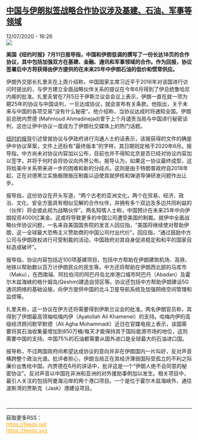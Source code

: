 <!--1594569357000-->
[中国与伊朗拟签战略合作协议涉及基建、石油、军事等领域](http://www.rfi.fr//cn/%E4%B8%AD%E4%B8%9C/20200712-%E4%B8%AD%E5%9B%BD%E4%B8%8E%E4%BC%8A%E6%9C%97%E6%8B%9F%E7%AD%BE%E6%88%98%E7%95%A5%E5%90%88%E4%BD%9C%E5%8D%8F%E8%AE%AE%E6%B6%89%E5%8F%8A%E5%9F%BA%E5%BB%BA-%E7%9F%B3%E6%B2%B9-%E5%86%9B%E4%BA%8B%E7%AD%89%E9%A2%86%E5%9F%9F)
------

<div>12/07/2020 - 16:26</div><img src="https://s.rfi.fr/media/display/8d0164ac-c44b-11ea-824a-005056a964fe/w:310/p:16x9/unnamed-1400042419687.jpg"><p><strong>美国《纽约时报》7月11日报导指，中国和伊朗低调的撰写了一份长达18页的合作协议，其中包括加强双方在基建、金融、通讯和军事领域的合作。作为回报，协议签署后中方将获得由伊方提供的在未来25年中伊朗石油的低价和惯常供应。</strong></p><div class="t-content__body u-clearfix"><div class="m-interstitial"></div><p>伊朗外交部长扎里夫在上周介绍称，中国国家主席习近平于2016年对该国进行访问时提出的，与伊方建立全面战略伙伴关系的提议在今年6月得到了伊总统鲁哈尼内阁的批准。扎里夫曾在7月5日于伊斯兰议会会议上表示，伊朗一直在就一项为期25年的协议与中国谈判，一旦达成协议，就会宣布有关条款。他指出，关于未来与中国的各项交易“没有什么秘密”。他介绍称，当协议达成时将通知全国。伊朗前总统内贾德 (Mahmoud Ahmadinejad)曾于上个月谴责当局与中国进行秘密谈判，这也让伊中协议一度成为了伊朗社交媒体上的热门话题。</p><p><a target="_blank" href="http://www.nytimes.com/2020/07/11/world/asia/china-iran-trade-military-deal.html">纽时的报导</a>引述曾就协议与伊政府进行沟通人士的话表示，该报获得的文件的确是伊中协议草案，文件上还标有“最终版本”的字样，其日期则定格于2020年6月。报导指，中方尚未对协议内容加以公布，目前也并不得知北京是否已经对协议内容加以签字，并将于何时会将协议向外界公布。报导认为，如果这一协议最终成型，这将给美中关系带来进一步的困难和新的分歧点。这则是由于特朗普政府自2018年起，正在对德黑兰实施极限施压制裁以迫使其就伊核和弹道导弹研发问题作出让步。</p><p>报导指，这份协议在开头写道，“两个古老的亚洲文化，两个在贸易、经济、政治、文化、安全方面具有相似见解的合作伙伴，并拥有多个双边及多边共同利益的（伙伴）将会彼此视为战略伙伴”。两名知情人士称，中国预计在未来25年中向伊朗投资4000亿美金。这或将导致更多的中国公司遭受美国的制裁。就伊中全面战略伙伴协议问题，一名来自美国国务院的发言人回应指，“美国将继续使对帮助伊朗，这一全球最大恐怖主义赞助商的中国公司付出代价”。回应指，“通过鼓励中方公司与伊朗政权进行可受制裁的活动，中国政府对其自身促进稳定和和平的国家目标造成破坏”。</p><p>报导指，协议内容包括近100项基建项目，包括中方帮助在伊朗建筑机场、高铁、地铁以帮助数以百万计伊朗民众的民生等。中方还将帮助在伊朗西北部的马库市（Maku），在西南端、阿拉伯河的阿巴丹岛北岸港口城市阿巴丹（Abadan）及霍尔木兹海峡的格什姆岛(Qeshm)建造自贸区等。协议还包括中方帮助伊朗建设5G通讯网络的基础设施，向伊方提供中国的北斗卫星导航系统及加强网络空间管理和监控等。</p><p>扎里夫称，这一协议在伊方还将需要得到伊斯兰议会的批准。两名伊朗官员称，其得到了伊朗最高领袖哈梅内伊（Ayatollah Ali Khamenei）的支持。哈梅内伊的高级经济顾问默罕默德（Ali Agha Mohammadi）近日在官媒电视上表示，该国需要将其石油收集量增加到850万桶/每天才能保持其于国际能源市场的地位，这则需要中国的支持。中国75%的石油都需要从国外进口是全球最大的石油进口国。</p><p>报导称，不过两国政府间希望达成协议的意向并非在伊朗国内一片叫好，反对声音横跨整个政治光谱。批评者担心，伊朗当局正在其经济薄弱国际受孤立的不利之际廉价出售给中国。内贾德在6月的讲话中，批评这是一个“伊朗人绝不会同意的秘密协议”。反对声音以中国在非洲和亚洲的对外援助事例加以发生。相关项目中，最引人关注的包括阿曼海沿岸的两个港口项目。一个是位于霍尔木兹海峡外，通往波斯湾的贾斯克（Jask）港建设项目。</p><div class="o-self-promo o-self-promo--nl o-self-promo--hidden" data-selfpromo-newsletter></div><div class="o-self-promo o-self-promo--app o-self-promo--hidden" data-selfpromo-app></div></div><br><hr><div>获取更多RSS：<br><a href="https://feedx.net" style="color:orange" target="_blank">https://feedx.net</a> <br><a href="https://feedx.xyz" style="color:orange" target="_blank">https://feedx.xyz</a><br></div>

